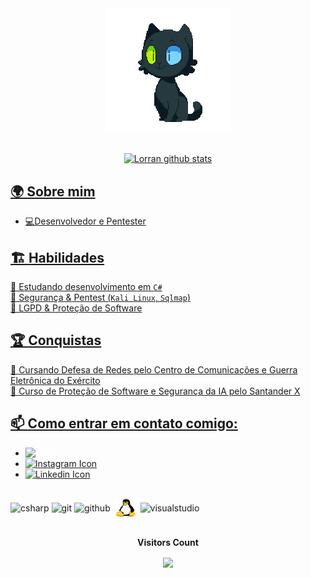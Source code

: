 <div align="center">  
<img src="https://github.com/lorran2609/lorran2609/raw/main/3frd.gif"/>
</div>

##

<div align="center">  
  <a href="https://github.com/lorran2609">
  <img width="49%" height="195px" src="https://github-readme-stats.vercel.app/api?username=lorran2609&show_icons=true&count_private=true&hide_border=true&title_color=#2237a1&icon_color=#2237a1a&text_color=#2f3140&bg_color=0d1117&count_private=true" alt="Lorran github stats"/> 
</div>

## 🌍 **Sobre mim**  
- 💻Desenvolvedor e Pentester

## 🏗️ **Habilidades**  
🔹 Estudando desenvolvimento em `C#`  
🔹 Segurança & Pentest (`Kali Linux`, `Sqlmap`)  
🔹 LGPD & Proteção de Software

## 🏆 **Conquistas**
🏅 Cursando Defesa de Redes pelo Centro de Comunicações e Guerra Eletrônica do Exército  
🏅 Curso de Proteção de Software e Segurança da IA pelo Santander X  

## 📫 **Como entrar em contato comigo:** </h3>
  <ul>
    <li><a href="https://api.whatsapp.com/send?phone=5528999142609" style="color: white;">
      <img src="https://img.shields.io/badge/WhatsApp-25D366?style=for-the-badge&logo=whatsapp&logoColor=white" alt="Whatsapp Icon"/>
      </a></li>
    <li><a href="https://www.instagram.com/lorrangm/">
      <img src="https://img.shields.io/badge/Instagram-E4405F?style=for-the-badge&logo=instagram&logoColor=white" alt="Instagram Icon"/></a></li>
    <li><a href="https://br.linkedin.com/in/lorran-gomes-moreira-1429b0332">
      <img src="https://img.shields.io/badge/LinkedIn-0077B5?style=for-the-badge&logo=linkedin&logoColor=white" alt="Linkedin Icon"/></a></li>
  </ul>
   <div style="display: inline-block"><br>
    <img align="center" height="30" width="40" alt="csharp" src="https://cdn.jsdelivr.net/gh/devicons/devicon/icons/csharp/csharp-original.svg"></img>
    <img align="center" height="30" width="40" alt="git" src="https://cdn.jsdelivr.net/gh/devicons/devicon/icons/git/git-original.svg"></img>
    <img align="center" height="30" width="40" alt="github" src="https://cdn.jsdelivr.net/gh/devicons/devicon/icons/github/github-original.svg"></img>
    <img align="center" height="30" width="40" alt="linux" src="https://github.com/devicons/devicon/blob/v2.16.0/icons/linux/linux-original.svg"></img>
    <img align="center" height="30" width="40" alt="visualstudio" src="https://cdn.jsdelivr.net/gh/devicons/devicon/icons/visualstudio/visualstudio-plain.svg"></img>
  </div
    
##

<div align="center">
<br><p align="center"><b>Visitors Count</b></p>  
<a href="https://github.com/lorran2609">
<p align="center"><img align="center" src="https://profile-counter.glitch.me/{MatheusAlvarez}/count.svg" /></p> 
<br></div>
